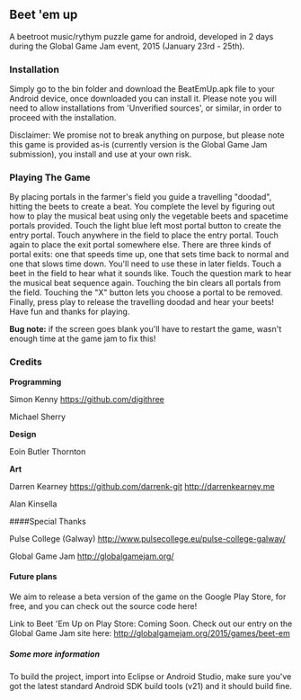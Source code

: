 ## Beet 'em up
A beetroot music/rythym puzzle game for android, developed in 2 days during the Global Game Jam event, 2015 (January 23rd - 25th).


### Installation

Simply go to the bin folder and download the BeatEmUp.apk file to your Android device, once downloaded you can install it.
Please note you will need to allow installations from 'Unverified sources', or similar, in order to proceed with the installation.

Disclaimer: We promise not to break anything on purpose, but please note this game is provided as-is (currently version is the Global Game Jam submission), you install and use at your own risk.


### Playing The Game

By placing portals in the farmer's field you guide a travelling "doodad", hitting the beets to create a beat. You complete the level by figuring out how to play the musical beat using only the vegetable beets and spacetime portals provided. Touch the light blue left most portal button to create the entry portal. Touch anywhere in the field to place the entry portal. Touch again to place the exit portal somewhere else. There are three kinds of portal exits: one that speeds time up, one that sets time back to normal and one that slows time down. You'll need to use these in later fields. Touch a beet in the field to hear what it sounds like. Touch the question mark to hear the musical beat sequence again. Touching the bin clears all portals from the field. Touching the "X" button lets you choose a portal to be removed. Finally, press play to release the travelling doodad and hear your beets! Have fun and thanks for playing.

**Bug note:** if the screen goes blank you'll have to restart the game, wasn't enough time at the game jam to fix this!


### Credits

**Programming**

Simon Kenny https://github.com/digithree

Michael Sherry

**Design**

Eoin Butler Thornton

**Art**

Darren Kearney https://github.com/darrenk-git  http://darrenkearney.me

Alan Kinsella


####Special Thanks

Pulse College (Galway) http://www.pulsecollege.eu/pulse-college-galway/

Global Game Jam http://globalgamejam.org/


#### Future plans

We aim to release a beta version of the game on the Google Play Store, for free, and you can check out the source code here!

Link to Beet 'Em Up on Play Store: Coming Soon.
Check out our entry on the Global Game Jam site here: http://globalgamejam.org/2015/games/beet-em


##### Some more information

To build the project, import into Eclipse or Android Studio, make sure you've got the latest standard Android SDK build tools (v21) and it should build fine.
